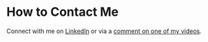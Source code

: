 # How to Contact Me

Connect with me on [LinkedIn](https://linkedin.com/in/agardner1) or via a [comment on one of my videos](https://youtube.com/@agardnerit).